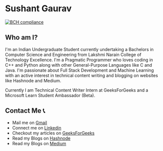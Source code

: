 # Sushant Gaurav

[![BCH compliance](https://bettercodehub.com/edge/badge/imsushant12/imsushant12.github.io?branch=main)](https://bettercodehub.com/)

## Who am I?

I'm an Indian Undergraduate Student currently undertaking a Bachelors in Computer Science and Engineering from Lakshmi Narain College of Technology Excellence. I'm a Pragmatic Programmer who loves coding in C++ and Python along with other General-Purpose Languages like C and Java. I'm passionate about Full Stack Development and Machine Learning with an active interest in technical content writing and blogging on websites like Hashnode and Medium.

Currently I am Technical Content Writer Intern at GeeksForGeeks and a Microsoft Learn Student Ambassador (Beta).

## Contact Me 📞
 - Mail me on [Gmail](mailto:sushantgaurav57@gmail.com)
 - Connect me on [Linkedin](https://www.linkedin.com/in/sushant-gaurav)
 - Checkout my articles on [GeeksForGeeks](https://auth.geeksforgeeks.org/user/imsushant12/articles)
 - Read my Blogs on [Hashnode](https://imsushant.hashnode.dev)
 - Read my Blogs on [Medium](https://medium.com/@sushantgaurav57)
